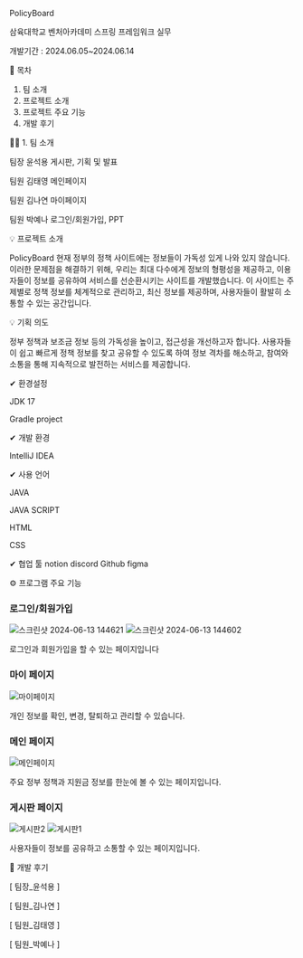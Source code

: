 PolicyBoard

삼육대학교 벤처아카데미 
스프링 프레임워크 실무

개발기간 : 2024.06.05~2024.06.14



🙌 목차

1. 팀 소개
2. 프로젝트 소개
3. 프로젝트 주요 기능
4. 개발 후기


🙋‍♀️ 1. 팀 소개

팀장	윤석용	게시판, 기획 및 발표

팀원	김태영	메인페이지

팀원	김나연	마이페이지

팀원	박예나	로그인/회원가입, PPT



💡 프로젝트 소개

PolicyBoard
현재 정부의 정책 사이트에는 정보들이 가독성 있게 나와 있지 않습니다. 이러한 문제점을 해결하기 위해, 우리는 최대 다수에게 정보의 형평성을 제공하고, 이용자들이 정보를 공유하여 서비스를 선순환시키는 사이트를 개발했습니다. 이 사이트는 주제별로 정책 정보를 체계적으로 관리하고, 최신 정보를 제공하며, 사용자들이 활발히 소통할 수 있는 공간입니다.

💡 기획 의도

정부 정책과 보조금 정보 등의 가독성을 높이고, 접근성을 개선하고자 합니다. 사용자들이 쉽고 빠르게 정책 정보를 찾고 공유할 수 있도록 하여 정보 격차를 해소하고, 참여와 소통을 통해 지속적으로 발전하는 서비스를 제공합니다.


✔ 환경설정

JDK 17

Gradle project


✔ 개발 환경

IntelliJ IDEA


✔ 사용 언어

JAVA

JAVA SCRIPT

HTML

CSS


✔ 협업 툴
notion 
discord
Github 
figma

⚙ 프로그램 주요 기능

### 로그인/회원가입

![스크린샷 2024-06-13 144621](https://github.com/PolicyBoard/main/assets/162537542/56f76e27-9a02-47f1-9407-5846d7510577)
![스크린샷 2024-06-13 144602](https://github.com/PolicyBoard/main/assets/162537542/8517455b-6940-48d9-a62a-9977d2167063)

로그인과 회원가입을 할 수 있는 페이지입니다


### 마이 페이지

![마이페이지](https://github.com/PolicyBoard/main/assets/162537542/764dd0d7-0d9f-439b-82db-390b438bf45c)

개인 정보를 확인, 변경, 탈퇴하고 관리할 수 있습니다.


### 메인 페이지

![메인페이지](https://github.com/PolicyBoard/main/assets/162537542/57a42929-fa31-4466-931b-fae9f81f6939)

주요 정부 정책과 지원금 정보를 한눈에 볼 수 있는 페이지입니다.


### 게시판 페이지

![게시판2](https://github.com/PolicyBoard/main/assets/162537542/b8e6a816-32ff-4efa-8259-14f674664d52)
![게시판1](https://github.com/PolicyBoard/main/assets/162537542/6c4e9211-c9ca-4627-96b6-66317c7010f6)

사용자들이 정보를 공유하고 소통할 수 있는 페이지입니다.



🙏 개발 후기

[ 팀장_윤석용 ]


[ 팀원_김나연 ]


[ 팀원_김태영 ]


[ 팀원_박예나 ]
